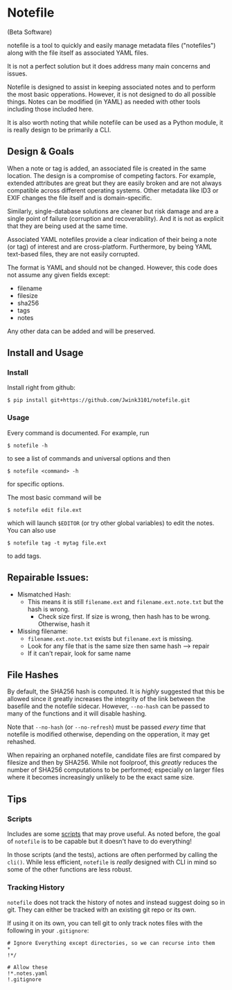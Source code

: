 # Notefile

(Beta Software)

notefile is a tool to quickly and easily manage metadata files ("notefiles") along with the file itself as associated YAML files.

It is not a perfect solution but it does address many main concerns and issues.

Notefile is designed to assist in keeping associated notes and to perform the most basic opperations. However, it is not designed to do all possible things. Notes can be modified (in YAML) as needed with other tools including those included here.

It is also worth noting that while notefile can be used as a Python module, it is really design to be primarily a CLI.

## Design & Goals

When a note or tag is added, an associated file is created in the same location. The design is a compromise of competing factors. For example, extended attributes are great but they are easily broken and are not always compatible across different operating systems. Other metadata like ID3 or EXIF changes the file itself and is domain-specific. 

Similarly, single-database solutions are cleaner but risk damage and are a single point of failure (corruption and recoverability). And it is not as explicit that they are being used at the same time.

Associated YAML notefiles provide a clear indication of their being a note (or tag) of interest and are cross-platform. Furthermore, by being YAML text-based files, they are not easily corrupted.

The format is YAML and should not be changed. However, this code does not assume any given fields except:

* filename
* filesize
* sha256
* tags
* notes

Any other data can be added and will be preserved.

## Install and Usage

### Install

Install right from github:

    $ pip install git+https://github.com/Jwink3101/notefile.git

### Usage

Every command is documented. For example, run

    $ notefile -h

to see a list of commands and universal options and then

    $ notefile <command> -h

for specific options.

The most basic command will be

    $ notefile edit file.ext

which will launch `$EDITOR` (or try other global variables) to edit the notes. You can also use 

    $ notefile tag -t mytag file.ext

to add tags.


## Repairable Issues:

* Mismatched Hash:
    * This means it is still `filename.ext` and `filename.ext.note.txt` but the hash is wrong. 
        * Check size first. If size is wrong, then hash has to be wrong. Otherwise, hash it
* Missing filename:
    * `filename.ext.note.txt` exists but `filename.ext` is missing. 
    * Look for any file that is the same size then same hash --> repair
    * If it can't repair, look for same name

## File Hashes

By default, the SHA256 hash is computed. It is *highly* suggested that this be allowed since it greatly increases the integrity of the link between the basefile and the notefile sidecar. However, `--no-hash` can be passed to many of the functions and it will disable hashing.

Note that `--no-hash` (or `--no-refresh`) must be passed *every time* that notefile is modified otherwise, depending on the opperation, it may get rehashed.

When repairing an orphaned notefile, candidate files are first compared by filesize and then by SHA256. While not foolproof, this *greatly* reduces the number of SHA256 computations to be performed; especially on larger files where it becomes increasingly unlikely to be the exact same size.

## Tips

### Scripts

Includes are some [scripts](scripts/readme.md) that may prove useful. As noted before, the goal of `notefile` is to be capable but it doesn't have to do everything! 

In those scripts (and the tests), actions are often performed by calling the `cli()`. While less efficient, `notefile` is *really* designed with CLI in mind so some of the other functions are less robust.

### Tracking History

`notefile` does not track the history of notes and instead suggest doing so in git. They can either be tracked with an existing git repo or its own.

If using it on its own, you can tell git to only track notes files with the following in your  `.gitignore`:

```git
# Ignore Everything except directories, so we can recurse into them
*
!*/

# Allow these
!*.notes.yaml
!.gitignore
```




